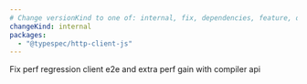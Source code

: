 ```yaml
---
# Change versionKind to one of: internal, fix, dependencies, feature, deprecation, breaking
changeKind: internal
packages:
  - "@typespec/http-client-js"
---
```


Fix perf regression client e2e and extra perf gain with compiler api

